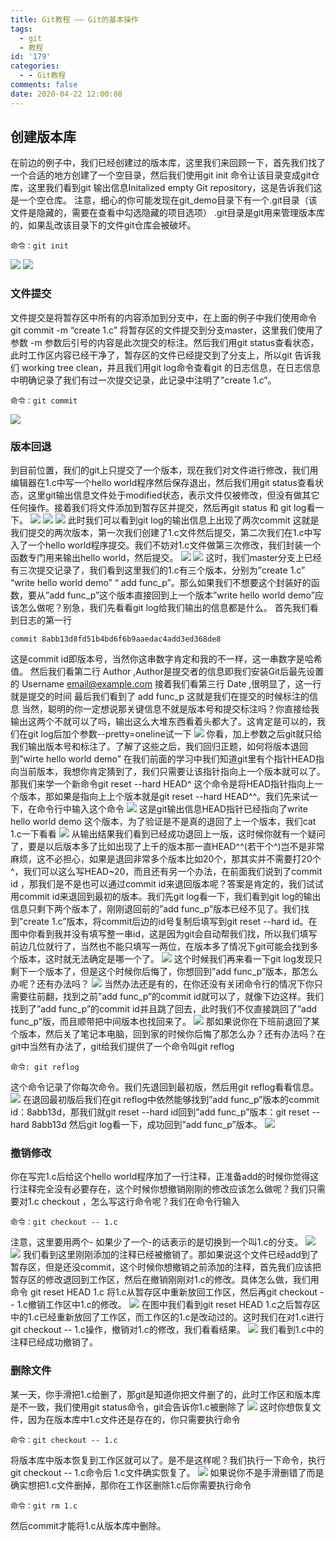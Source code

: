 ```yaml
---
title: Git教程 —— Git的基本操作
tags:
  - git
  - 教程
id: '179'
categories:
  - - Git教程
comments: false
date: 2020-04-22 12:00:08
---
```


## 创建版本库

在前边的例子中，我们已经创建过的版本库，这里我们来回顾一下，首先我们找了一个合适的地方创建了一个空目录，然后我们使用git init 命令让该目录变成git仓库，这里我们看到git 输出信息Initalized empty Git repository，这是告诉我们这是一个空仓库。 注意，细心的你可能发现在git\_demo目录下有一个.git目录（该文件是隐藏的，需要在查看中勾选隐藏的项目选项） .git目录是git用来管理版本库的，如果乱改该目录下的文件git仓库会被破坏。

```shell
命令：git init
```

![](https://cdn.jsdelivr.net/gh/taoidle/taoidle.github.io@master/assets/images/4aef82c398791fa.png) ![](https://cdn.jsdelivr.net/gh/taoidle/taoidle.github.io@master/assets/images/e9079bfaf294f0e.png)

### 文件提交

文件提交是将暂存区中所有的内容添加到分支中，在上面的例子中我们使用命令git commit -m “create 1.c” 将暂存区的文件提交到分支master，这里我们使用了参数 -m 参数后引号的内容是此次提交的标注。然后我们用git status查看状态，此时工作区内容已经干净了，暂存区的文件已经提交到了分支上，所以git 告诉我们 working tree clean，并且我们用git log命令查看git 的日志信息，在日志信息中明确记录了我们有过一次提交记录，此记录中注明了”create 1.c”。

```shell
命令：git commit
```

![](https://cdn.jsdelivr.net/gh/taoidle/taoidle.github.io@master/assets/images/121c09c74678b10.png)

### 版本回退

到目前位置，我们的git上只提交了一个版本，现在我们对文件进行修改，我们用编辑器在1.c中写一个hello world程序然后保存退出，然后我们用git status查看状态，这里git输出信息文件处于modified状态，表示文件仅被修改，但没有做其它任何操作。接着我们将文件添加到暂存区并提交，然后再git status 和 git log看一下。 ![](https://cdn.jsdelivr.net/gh/taoidle/taoidle.github.io@master/assets/images/8d2cae96cabc9ca.png) ![](https://cdn.jsdelivr.net/gh/taoidle/taoidle.github.io@master/assets/images/b1299c0dbb11d65.png) ![](https://cdn.jsdelivr.net/gh/taoidle/taoidle.github.io@master/assets/images/4e592c7c30e6a94.png) 此时我们可以看到git log的输出信息上出现了两次commit 这就是我们提交的两次版本，第一次我们创建了1.c文件然后提交，第二次我们在1.c中写入了一个hello world程序提交。我们不妨对1.c文件做第三次修改，我们封装一个函数专门用来输出hello world，然后提交。 ![](https://cdn.jsdelivr.net/gh/taoidle/taoidle.github.io@master/assets/images/2c7fee8816f8b8f.png) ![](https://cdn.jsdelivr.net/gh/taoidle/taoidle.github.io@master/assets/images/c83237fb552a084.png) 这时，我们master分支上已经有三次提交记录了，我们看到这里我们的1.c有三个版本，分别为”create 1.c” “write hello world demo” “ add func\_p”。那么如果我们不想要这个封装好的函数，要从”add func\_p”这个版本直接回到上一个版本”write hello world demo”应该怎么做呢？别急，我们先看看git log给我们输出的信息都是什么。 首先我们看到日志的第一行

```shell
commit 8abb13d8fd51b4bd6f6b9aaedac4add3ed368de8 
```

这是commit id即版本号，当然你这串数字肯定和我的不一样，这一串数字是哈希值。 然后我们看第二行 Author ,Author是提交者的信息即我们安装Git后最先设置的 Username email@example.com 接着我们看第三行 Date ,很明显了，这一行就是提交的时间 最后我们看到了 add func\_p 这就是我们在提交的时候标注的信息 当然，聪明的你一定想说那关键信息不就是版本号和提交标注吗？你直接给我输出这两个不就可以了吗，输出这么大堆东西看着头都大了。这肯定是可以的，我们在git log后加个参数--pretty=oneline试一下 ![](https://cdn.jsdelivr.net/gh/taoidle/taoidle.github.io@master/assets/images/49012411684ba30.png) 你看，加上参数之后git就只给我们输出版本号和标注了。了解了这些之后，我们回归正题，如何将版本退回到”wirte hello world demo” 在我们前面的学习中我们知道git里有个指针HEAD指向当前版本，我想你肯定猜到了，我们只需要让该指针指向上一个版本就可以了。那我们来学一个新命令git reset --hard HEAD^ 这个命令是将HEAD指针指向上一个版本，那如果是指向上上个版本就是git reset --hard HEAD^^。我们先来试一下，在命令行中输入这个命令 ![](https://cdn.jsdelivr.net/gh/taoidle/taoidle.github.io@master/assets/images/fb52be0f128a23d.png) 这是git输出信息HEAD指针已经指向了write hello world demo 这个版本，为了验证是不是真的退回了上一个版本，我们cat 1.c一下看看 ![](https://cdn.jsdelivr.net/gh/taoidle/taoidle.github.io@master/assets/images/b05ed2e618d23cf.png) 从输出结果我们看到已经成功退回上一版，这时候你就有一个疑问了，要是以后版本多了比如出现了上千的版本那一直HEAD^^(若干个^)岂不是非常麻烦，这不必担心，如果是退回非常多个版本比如20个，那其实并不需要打20个^，我们可以这么写HEAD~20，而且还有另一个办法，在前面我们说到了commit id ，那我们是不是也可以通过commit id来退回版本呢？答案是肯定的，我们试试用commit id来退回到最初的版本。我们先git log看一下，我们看到git log的输出信息只剩下两个版本了，刚刚退回前的”add func\_p”版本已经不见了。我们找到”create 1.c”版本，将commit后边的id号复制后填写到git reset --hard id。在图中你看到我并没有填写整一串id，这是因为git会自动帮我们找，所以我们填写前边几位就行了，当然也不能只填写一两位，在版本多了情况下git可能会找到多个版本，这时就无法确定是哪一个了。 ![](https://cdn.jsdelivr.net/gh/taoidle/taoidle.github.io@master/assets/images/f65d43654ec665e.png) 这个时候我们再来看一下git log发现只剩下一个版本了，但是这个时候你后悔了，你想回到”add func\_p”版本，那怎么办呢？还有办法吗？ ![](https://cdn.jsdelivr.net/gh/taoidle/taoidle.github.io@master/assets/images/92048a292d8d286.png) 当然办法还是有的，在你还没有关闭命令行的情况下你只需要往前翻，找到之前”add func\_p”的commit id就可以了，就像下边这样。我们找到了”add func\_p”的commit id并且跳了回去，此时我们不仅直接跳回了”add func\_p”版，而且顺带把中间版本也找回来了。 ![](https://cdn.jsdelivr.net/gh/taoidle/taoidle.github.io@master/assets/images/e58c5e029225fe6.png) 那如果说你在下班前退回了某个版本，然后关了笔记本电脑，回到家的时候你后悔了那怎么办？还有办法吗？在git中当然有办法了，git给我们提供了一个命令叫git reflog

```shell
命令: git reflog
```

这个命令记录了你每次命令。我们先退回到最初版，然后用git reflog看看信息。 ![](https://cdn.jsdelivr.net/gh/taoidle/taoidle.github.io@master/assets/images/665e04f99e70483.png) 在退回最初版后我们在git reflog中依然能够找到”add func\_p”版本的commit id：8abb13d，那我们就git reset --hard id回到”add func\_p”版本：git reset --hard 8abb13d 然后git log看一下，成功回到”add func\_p”版本。 ![](https://cdn.jsdelivr.net/gh/taoidle/taoidle.github.io@master/assets/images/203af278603416a.png)

### 撤销修改

你在写完1.c后给这个hello world程序加了一行注释，正准备add的时候你觉得这行注释完全没有必要存在，这个时候你想撤销刚刚的修改应该怎么做呢？我们只需要对1.c checkout ，怎么写这行命令呢？我们在命令行输入

```shell
命令：git checkout -- 1.c 
```

注意，这里要用两个- 如果少了一个-的话表示的是切换到一个叫1.c的分支。 ![](https://cdn.jsdelivr.net/gh/taoidle/taoidle.github.io@master/assets/images/e6beb1dae77c36e.png) ![](https://cdn.jsdelivr.net/gh/taoidle/taoidle.github.io@master/assets/images/d1459e26da56b7f.png) 我们看到这里刚刚添加的注释已经被撤销了。那如果说这个文件已经add到了暂存区，但是还没commit，这个时候你想撤销之前添加的注释，首先我们应该把暂存区的修改退回到工作区，然后在撤销刚刚对1.c的修改。具体怎么做，我们用命令 git reset HEAD 1.c 将1.c从暂存区中重新放回工作区，然后再git checkout -- 1.c撤销工作区中1.c的修改。 ![](https://cdn.jsdelivr.net/gh/taoidle/taoidle.github.io@master/assets/images/aff330497bacdaf.png) 在图中我们看到git reset HEAD 1.c之后暂存区中的1.c已经重新放回了工作区，而工作区的1.c是改动过的。这时我们在对1.c进行git checkout -- 1.c操作，撤销对1.c的修改，我们看看结果。 ![](https://cdn.jsdelivr.net/gh/taoidle/taoidle.github.io@master/assets/images/7f6563dd39ec7e0.png) 我们看到1.c中的注释已经成功撤销了。

### 删除文件

某一天，你手滑把1.c给删了，那git是知道你把文件删了的，此时工作区和版本库是不一致，我们使用git status命令，git会告诉你1.c被删除了 ![](https://cdn.jsdelivr.net/gh/taoidle/taoidle.github.io@master/assets/images/a6a0ba72ae4863b.png) 这时你想恢复文件，因为在版本库中1.c文件还是存在的，你只需要执行命令

```shell
命令：git checkout -- 1.c
```

将版本库中版本恢复到工作区就可以了。是不是这样呢？我们执行一下命令，执行git checkout -- 1.c命令后 1.c文件确实恢复了。 ![](https://cdn.jsdelivr.net/gh/taoidle/taoidle.github.io@master/assets/images/a8ea5564ea97dd6.png) 如果说你不是手滑删错了而是确实想把1.c文件删掉，那你在工作区删除1.c后你需要执行命令

```shell
命令：git rm 1.c
```

然后commit才能将1.c从版本库中删除。